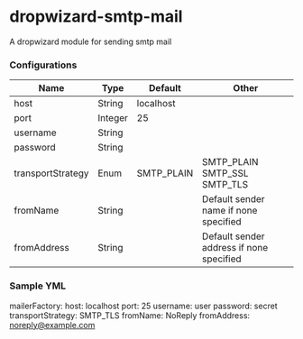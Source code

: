 # dropwizard-smtp-mail
A dropwizard module for sending smtp mail

### Configurations

Name | Type | Default | Other
--- | --- | --- | ---
host | String | localhost |
port | Integer | 25 |
username | String | |
password | String | |
transportStrategy | Enum | SMTP_PLAIN | SMTP_PLAIN SMTP_SSL SMTP_TLS
fromName | String | | Default sender name if none specified
fromAddress | String | | Default sender address if none specified


### Sample YML
mailerFactory:
  host: localhost
  port: 25
  username: user
  password: secret
  transportStrategy: SMTP_TLS
  fromName: NoReply
  fromAddress: noreply@example.com

